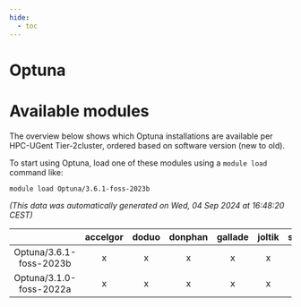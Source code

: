 ```yaml
---
hide:
  - toc
---
```


Optuna
======

# Available modules


The overview below shows which Optuna installations are available per HPC-UGent Tier-2cluster, ordered based on software version (new to old).

To start using Optuna, load one of these modules using a `module load` command like:

```shell
module load Optuna/3.6.1-foss-2023b
```

*(This data was automatically generated on Wed, 04 Sep 2024 at 16:48:20 CEST)*  

| |accelgor|doduo|donphan|gallade|joltik|shinx|skitty|
| :---: | :---: | :---: | :---: | :---: | :---: | :---: | :---: |
|Optuna/3.6.1-foss-2023b|x|x|x|x|x|x|x|
|Optuna/3.1.0-foss-2022a|x|x|x|x|x|-|x|
